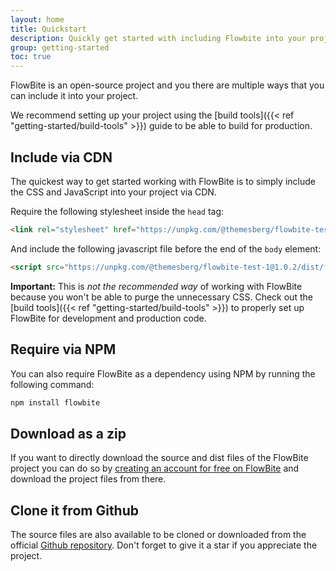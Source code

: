 ```yaml
---
layout: home
title: Quickstart
description: Quickly get started with including Flowbite into your project and start developing
group: getting-started
toc: true
---
```


FlowBite is an open-source project and you there are multiple ways that you can include it into your project.

We recommend setting up your project using the [build tools]({{< ref "getting-started/build-tools" >}}) guide to be able to build for production.

## Include via CDN

The quickest way to get started working with FlowBite is to simply include the CSS and JavaScript into your project via CDN.

Require the following stylesheet inside the `head` tag:

```html
<link rel="stylesheet" href="https://unpkg.com/@themesberg/flowbite-test-1@1.0.2/dist/flowbite.min.css" />
```

And include the following javascript file before the end of the `body` element:

```html
<script src="https://unpkg.com/@themesberg/flowbite-test-1@1.0.2/dist/flowbite.bundle.js"></script>
```

**Important:** This is *not the recommended way* of working with FlowBite because you won't be able to purge the unnecessary CSS. Check out the [build tools]({{< ref "getting-started/build-tools" >}}) to properly set up FlowBite for development and production code.

## Require via NPM

You can also require FlowBite as a dependency using NPM by running the following command:

```bash
npm install flowbite
```

## Download as a zip

If you want to directly download the source and dist files of the FlowBite project you can do so by [creating an account for free on FlowBite](https://flowbite.design/) and download the project files from there.

## Clone it from Github

The source files are also available to be cloned or downloaded from the official [Github repository](https://github.com). Don't forget to give it a star if you appreciate the project.